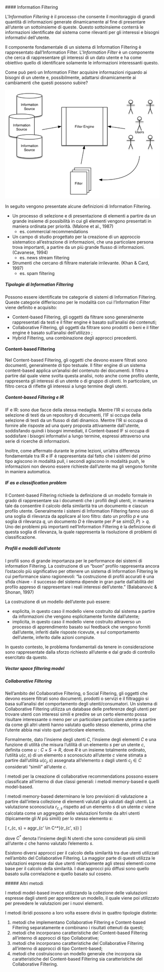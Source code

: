 #### Information Filtering

L’*Information Filtering* è il processo che consente il monitoraggio di grandi quantità di informazioni generate dinamicamente al fine di presentare all’utente un sottoinsieme di queste. Questo sottoinsieme conterrà le informazioni identificate dal sistema come rilevanti per gli interessi e bisogni informativi dell'utente.

Il componente fondamentale di un sistema di Information Filtering è rappresentato dall’Information Filter. L'*Information Filter* è un componente che cerca di rappresentare gli interessi di un dato utente e ha come obiettivo quello di identificare solamente le informazioni interessanti questo.

Come può però un Information Filter acquisire informazioni riguardo ai bisogni di un utente e, possibilmente, adattarsi dinamicamente ai cambiamenti che questi possono subire?

![Information Filter][0]

[0]: ../resources/filter-engine.png  "Information Filter"

In seguito vengono presentate alcune definizioni di Information Filtering.

- Un processo di selezione e di presentazione di elementi a partire da un grande insieme di possibilità in cui gli elementi vengono presentati in maniera ordinata per priorità. (Malone et al., 1987)
	- es. commercial recommendations
- Un campo di studio progettato per la creazione di un approccio sistematico all’estrazione di informazioni, che una particolare persona trova importanti, a partire da un più grande flusso di informazioni. (Cavanese, 1994)
	- es. news stream filtering
- Strumenti che cercano di filtrare materiale irrilevante. (Khan & Card, 1997)
	- es. spam filtering

##### Tipologie di Information Filtering

Possono essere identificate tre categorie di sistemi di Information Filtering. Queste categorie differiscono per le modalità con cui l’Information Filter viene definito e acquisito:

- Content-based Filtering, gli oggetti da filtrare sono generalmente rappresentati da testi e il filter engine è basato sull’analisi dei contenuti;
- Collaborative Filtering, gli oggetti da filtrare sono prodotti o beni e il filter engine è basato sull’analisi dell’utilizzo ;
- Hybrid Filtering, una combinazione degli approcci  precedenti.

#### Content-based Filtering

Nel Content-based Filtering, gli oggetti che devono essere filtrati sono documenti, generalmente di tipo testuale. Il filter engine di un sistema content-based applica un’analisi del contenuto dei documenti. Il filtro a partire dal quale viene svolta questa analisi, noto anche come profilo utente, rappresenta gli interessi di un utente o di gruppo di utenti. In particolare, un filtro cerca di riflette gli interessi a lungo termine degli utenti.

##### Content-based Filtering e IR

IF e IR: sono due facce della stessa medaglia. Mentre l’IR si occupa della selezione di testi da un repository di documenti, l’IF si occupa della selezione di testi da un flusso di dati dinamico. Mentre l’IR si occupa di fornire alle risposte ad una query proposta attivamente dall'utente, soddisfando quindi i bisogni immediati, il Content-based IF si occupa di soddisfare i bisogni informativi a lungo termine, espressi attraverso una serie di ricerche di informazioni.

Inoltre, come affermato durante le prime lezioni, un’altra differenza fondamentale tra IR e IF è rappresentata dal fatto che i sistemi del primo tipo agiscono in modalità pull, i secondi agiscono in modalità push, le informazioni non devono essere richieste dall’utente ma gli vengono fornite in maniera automatica.

##### IF as a classification problem

Il Content-based Filtering richiede la definizione di un modello formale in grado di rappresentare sia i documenti che i profili degli utenti, in maniera tale da consentire il calcolo della similarità tra un documento e ciascun profilo utente. Generalmente i sistemi di Information Filtering fanno uso di una soglia di rilevanza da applicare al loro filtro: dato un profilo $p$ e una soglia di rilevanza $q$, un documento $D$ è rilevante per $P$ se $sim(D,P) > q$. Uno dei problemi più importanti nell’Information Filtering è la definizione di questa soglia di rilevanza, la quale rappresenta la risoluzione di problemi di classificazione.

##### Profili e modelli dell’utente

I profili sono di grande importanza per le performance dei sistemi di information Filtering. La costruzione di un “buon” profilo rappresenta ancora l’ostacolo più significativo per ottenere un sistema di Information Filtering le cui performance siano ragionevoli: “la costruzione di profili accurati è una sfida chiave - il successo del sistema dipende in gran parte dall’abilità del profilo appreso di rappresentare i reali interessi dell’utente.” (Balabanovic & Shonan, 1997)

La costruzione di un modello dell’utente può essere:

- esplicita, in questo caso il modello viene costruito dal sistema a partire da informazioni che vengono esplicitamente fornite dall’utente;
- implicita, in questo caso il modello viene costruito attraverso un processo di apprendimento basato sui feedback che vengono forniti dall’utente, inferiti dalle risposte ricevute, e sul comportamento dell’utente, inferito dalle azioni compiute.

In questo contesto, le problema fondamentali da tenere in considerazione sono rappresentate dalla sforzo richiesto all’utente e dal grado di controllo esercitato da questo.

##### Vector space filtering model

##### Collaborative Filtering

Nell’ambito del Collaborative Filtering, o Social Filtering, gli oggetti che devono essere filtrati sono documenti, prodotti o servizi e il filtraggio si basa sull’analisi del comportamento degli utenti/consumatori. Un sistema di Collaborative Filtering utilizza un database delle preferenze degli utenti per trovare utenti con interessi simili e predire se un certo elemento possa risultare interessante o meno per un particolare particolare utente a partire da come gli altri utenti hanno valutato quello stesso elemento, prima che l’utente abbia mai visto quel particolare elemento.

Formalmente, dato l’insieme degli utenti $C$, l’insieme degli elementi $C$ e una funzione di utilità che misura l’utilità di un elemento $s$ per un utente $c$, definita come $u : C \times S \rightarrow R$, dove $R$ è un insieme totalmente ordinato, l’utilità $u(c,s)$ di un elemento $s$ sconosciuto all’utente $c$ viene stimata a partire dall’utilità $u(c_j, s)$ assegnata all’elemento $s$ dagli utenti $c_j \in C$ considerati “simili” all’utente $c$.

I metodi per la creazione di collaborative recommendations possono essere classificate all’interno di due classi generali: i metodi memory-based e quelli model-based.

I metodi memory-based determinano le loro previsioni di valutazione a partire dall’intera collezione di elementi valutati già valutati dagli utenti. La valutazione sconosciuta $r_{c,s}$ rispetto ad un elemento $s$ di un utente $c$ viene calcolata come un aggregato delle valutazioni fornite da altri utenti (tipicamente gli $N$ più simili) per lo stesso elemento $s$:

\[
	r_{c, s} = aggr_{c’ \in C^*}(r_{c', s})
\]

dove $C^*$ denota l’insieme degli N utenti che sono considerati più simili all’utente $c$ che hanno valutato l’elemento $s$.

Esistono diversi approcci per il calcolo della similarità tra due utenti utilizzati nell’ambito del Collaborative Filtering. La maggior parte di questi utilizza le valutazioni espresse dai due utenti relativamente agli stessi elementi come base per il calcolo della similarità. I due approcci più diffusi sono quello basato sulla correlazione e quello basato sul coseno.

##### Altri metodi

I metodi model-based invece utilizzando la collezione delle valutazioni espresse dagli utenti per apprendere un modello, il quale viene poi utilizzato per prevedere le valutazioni per i nuovi elementi.

I metodi ibridi possono a loro volta essere divisi in quattro tipologie distinte:

1. metodi che implementano Collaborative Filtering e Content-based Filtering  separatamente e combinano i risultati ottenuti da questi;
2. metodi che incorporano caratteristiche del Content-based Filtering all’interno di approcci di tipo Collaborative;
3. metodi che incorporano caratteristiche del Collaborative Filtering all’interno di approcci di tipo Content-based;
4. metodi che costruiscono un modello generale che incorpora sia caratteristiche del Content-based Filtering sia caratteristiche del Collaborative Filtering.
